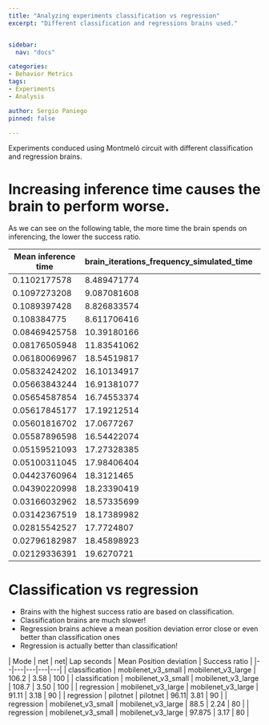 ```yaml
---
title: "Analyzing experiments classification vs regression"
excerpt: "Different classification and regressions brains used."


sidebar:
  nav: "docs"

categories:
- Behavior Metrics
tags:
- Experiments
- Analysis

author: Sergio Paniego
pinned: false

---
```



Experiments conduced using Montmeló circuit with different classification and regression brains.

# Increasing inference time causes the brain to perform worse.

As we can see on the following table, the more time the brain spends on inferencing, the lower the success ratio.

| Mean inference time | brain_iterations_frequency_simulated_time | Success ratio | 
|--|---|---|
| 0.1102177578 | 8.489471774 | 0 | 
| 0.1097273208 | 9.087081608 | 0 | 
| 0.1089397428 | 8.826833574 | 0 | 
| 0.108384775 | 8.611706416 | 0 | 
| 0.08469425758 | 10.39180166 | 0 | 
| 0.08176505948 | 11.83541062 | 0 | 
| 0.06180069967 | 18.54519817 | 0 | 
| 0.05832424202 | 16.10134917 | 40 | 
| 0.05663843244 | 16.91381077 | 10 | 
| 0.05654587854 | 16.74553374 | 10 | 
| 0.05617845177 | 17.19212514 | 30 | 
| 0.05601816702 | 17.0677267 | 40 | 
| 0.05587896598 | 16.54422074 | 100 | 
| 0.05159521093 | 17.27328385 | 90 | 
| 0.05100311045 | 17.98406404 | 40 | 
| 0.04423760964 | 18.3121465 | 80 | 
| 0.04390220998 | 18.23390419 | 100 | 
| 0.03166032962 | 18.57335699 | 70 | 
| 0.03142367519 | 18.17389982 | 80 | 
| 0.02815542527 | 17.7724807 | 30 | 
| 0.02796182987 | 18.45898923 | 30 | 
| 0.02129336391 | 19.6270721 |90 |


# Classification vs regression

* Brains with the highest success ratio are based on classification.
* Classification brains are much slower!
* Regression brains achieve a mean position deviation error close or even better than classification ones
* Regression is actually better than classification!

| Mode | net | net| Lap seconds | Mean Position deviation |  Success ratio | 
|--|---|---|---|---|
| classification | mobilenet_v3_small |	mobilenet_v3_large | 106.2 | 3.58 | 100 |
| classification | mobilenet_v3_small |	mobilenet_v3_large | 108.7 | 3.50 | 100 |
| regression | mobilenet_v3_large | mobilenet_v3_large | 91.11 | 3.18 | 90 |
| regression | pilotnet | pilotnet  | 96.11| 3.81 | 90 |
| regression | mobilenet_v3_small | mobilenet_v3_large | 88.5 | 2.24 | 80 |
| regression | mobilenet_v3_small | mobilenet_v3_large | 97.875 | 3.17 | 80 |








